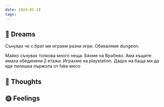 ```yaml
---
date: 2024-05-10
tags:
---
```


## 💭 Dreams
Сънувах че с брат ми играем разни игри. Обикаляме dungeon.

Майко сънувах толкова много неща. 
Бяхме на Врабево. Ама къщите имаха обединени 2 етажи. Играхме на playstation. Дадох на баща ми да яде пилешка пържола от fake месо
## 🤔 Thoughts 

## 🌞 Feelings 

